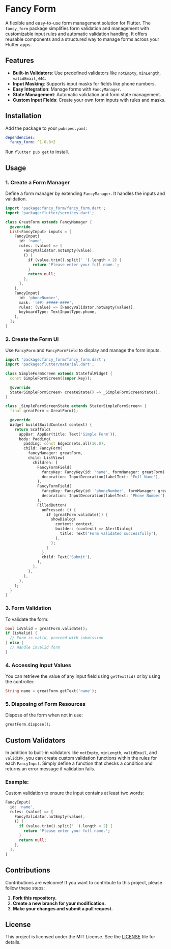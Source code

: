 # Fancy Form

A flexible and easy-to-use form management solution for Flutter. The `fancy_form` package simplifies form validation and management with customizable input rules and automatic validation handling. It offers reusable components and a structured way to manage forms across your Flutter apps.

## Features

- **Built-in Validators**: Use predefined validators like `notEmpty`, `minLength`, `validEmail`, etc.
- **Input Masking**: Supports input masks for fields like phone numbers.
- **Easy Integration**: Manage forms with `FancyManager`.
- **State Management**: Automatic validation and form state management.
- **Custom Input Fields**: Create your own form inputs with rules and masks.

## Installation

Add the package to your `pubspec.yaml`:

```yaml
dependencies:
  fancy_form: ^1.0.0+2
```

Run `flutter pub get` to install.

## Usage
### 1. Create a Form Manager
Define a form manager by extending `FancyManager`. It handles the inputs and validation.

```dart
import 'package:fancy_form/fancy_form.dart';
import 'package:flutter/services.dart';

class GreatForm extends FancyManager {
  @override
  List<FancyInput> inputs = [
    FancyInput(
      id: 'name',
      rules: (value) => [
        FancyValidator.notEmpty(value),
        () {
          if (value.trim().split(' ').length < 2) {
            return 'Please enter your full name.';
          }
          return null;
        },
      ],
    ),
    FancyInput(
      id: 'phoneNumber',
      mask: '(##) #####-####',
      rules: (value) => [FancyValidator.notEmpty(value)],
      keyboardType: TextInputType.phone,
    ),
  ];
}
```
### 2. Create the Form UI
Use `FancyForm` and `FancyFormField` to display and manage the form inputs.

```dart
import 'package:fancy_form/fancy_form.dart';
import 'package:flutter/material.dart';

class SimpleFormScreen extends StatefulWidget {
  const SimpleFormScreen({super.key});

  @override
  State<SimpleFormScreen> createState() => _SimpleFormScreenState();
}

class _SimpleFormScreenState extends State<SimpleFormScreen> {
  final greatForm = GreatForm();

  @override
  Widget build(BuildContext context) {
    return Scaffold(
      appBar: AppBar(title: Text('Simple Form')),
      body: Padding(
        padding: const EdgeInsets.all(16.0),
        child: FancyForm(
          fancyManager: greatForm,
          child: ListView(
            children: [
              FancyFormField(
                fancyKey: FancyKey(id: 'name', formManager: greatForm),
                decoration: InputDecoration(labelText: 'Full Name'),
              ),
              FancyFormField(
                fancyKey: FancyKey(id: 'phoneNumber', formManager: greatForm),
                decoration: InputDecoration(labelText: 'Phone Number'),
              ),
              FilledButton(
                onPressed: () {
                  if (greatForm.validate()) {
                    showDialog(
                      context: context,
                      builder: (context) => AlertDialog(
                        title: Text('Form validated successfully'),
                      ),
                    );
                  }
                },
                child: Text('Submit'),
              ),
            ],
          ),
        ),
      ),
    );
  }
}
```

### 3. Form Validation
To validate the form:

```dart
bool isValid = greatForm.validate();
if (isValid) {
  // Form is valid, proceed with submission
} else {
  // Handle invalid form
}
```

### 4. Accessing Input Values
You can retrieve the value of any input field using `getText(id)` or by using the controller:

```dart
String name = greatForm.getText('name');
```

### 5. Disposing of Form Resources
Dispose of the form when not in use:

```dart
greatForm.dispose();
```

## Custom Validators
In addition to built-in validators like `notEmpty`, `minLength`, `validEmail`, and `validCPF`, you can create custom validation functions within the rules for each `FancyInput`. Simply define a function that checks a condition and returns an error message if validation fails.

### Example:
Custom validation to ensure the input contains at least two words:

```dart
FancyInput(
  id: 'name',
  rules: (value) => [
    FancyValidator.notEmpty(value),
    () {
      if (value.trim().split(' ').length < 2) {
        return 'Please enter your full name.';
      }
      return null;
    },
  ],
)
```

## Contributions

Contributions are welcome! If you want to contribute to this project, please follow these steps:

1. **Fork this repository.**
2. **Create a new branch for your modification.**
3. **Make your changes and submit a pull request.**

## License
This project is licensed under the MIT License. See the [LICENSE](LICENSE) file for details.